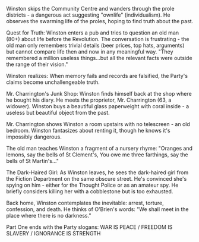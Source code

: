 Winston skips the Community Centre and wanders through the prole districts - a dangerous act suggesting "ownlife" (individualism). He observes the swarming life of the proles, hoping to find truth about the past.

Quest for Truth:
Winston enters a pub and tries to question an old man (80+) about life before the Revolution. The conversation is frustrating - the old man only remembers trivial details (beer prices, top hats, arguments) but cannot compare life then and now in any meaningful way. "They remembered a million useless things...but all the relevant facts were outside the range of their vision."

Winston realizes: When memory fails and records are falsified, the Party's claims become unchallengeable truth.

Mr. Charrington's Junk Shop:
Winston finds himself back at the shop where he bought his diary. He meets the proprietor, Mr. Charrington (63, a widower). Winston buys a beautiful glass paperweight with coral inside - a useless but beautiful object from the past.

Mr. Charrington shows Winston a room upstairs with no telescreen - an old bedroom. Winston fantasizes about renting it, though he knows it's impossibly dangerous.

The old man teaches Winston a fragment of a nursery rhyme: "Oranges and lemons, say the bells of St Clement's, You owe me three farthings, say the bells of St Martin's..."

The Dark-Haired Girl:
As Winston leaves, he sees the dark-haired girl from the Fiction Department on the same obscure street. He's convinced she's spying on him - either for the Thought Police or as an amateur spy. He briefly considers killing her with a cobblestone but is too exhausted.

Back home, Winston contemplates the inevitable: arrest, torture, confession, and death. He thinks of O'Brien's words: "We shall meet in the place where there is no darkness."

Part One ends with the Party slogans: WAR IS PEACE / FREEDOM IS SLAVERY / IGNORANCE IS STRENGTH